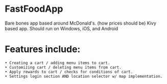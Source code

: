 # FastFoodApp
Bare bones app based around McDonald's. (how prices should be)
Kivy based app. Should run on Windows, iOS, and Android

# Features include:
    • Creating a cart / adding menu items to cart.
    • Customizing cart / deleting menu items from cart.
    • Apply rewards to cart / checks for conditions of cart.
    • Settings login section AND location selector w/ map implementation.
